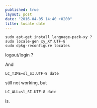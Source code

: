 ```yaml
---
published: true
layout: post
date: "2016-04-05 14:40 +0200"
title: locale date
---
```


    sudo apt-get install language-pack-xy ?
    sudo locale-gen xy_XY.UTF-8
    sudo dpkg-reconfigure locales
    
logout/login ?

And

	LC_TIME=sl_SI.UTF-8 date
	
still not working, but

    LC_ALL=sl_SI.UTF-8 date
    
is.
